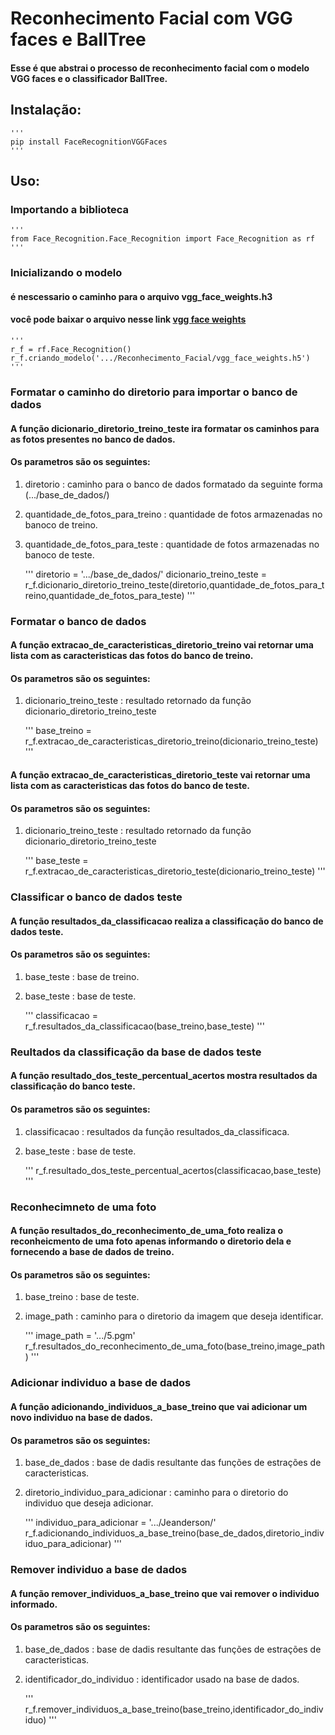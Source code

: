 Reconhecimento Facial com VGG faces e BallTree
=============

#### Esse é que abstrai o processo de reconhecimento facial com o modelo VGG faces e o classificador BallTree.

## Instalação:

    '''
    pip install FaceRecognitionVGGFaces
    '''

## Uso:

### Importando a biblioteca

    '''
    from Face_Recognition.Face_Recognition import Face_Recognition as rf
    '''

### Inicializando o modelo
#### é nescessario o caminho para o arquivo vgg_face_weights.h3
#### você pode baixar o arquivo nesse link [vgg face weights](https://drive.google.com/file/d/1yMLtU3tcfp7hVwoMt6JIPnG0MvXVwTEs/view?usp=sharing)

    '''
    r_f = rf.Face_Recognition()
    r_f.criando_modelo('.../Reconhecimento_Facial/vgg_face_weights.h5')
    '''

### Formatar o caminho do diretorio para importar o banco de dados
#### A função dicionario_diretorio_treino_teste ira formatar os caminhos para as fotos presentes no banco de dados.
#### Os parametros são os seguintes: 
1. diretorio : caminho para o banco de dados formatado da seguinte forma (.../base_de_dados/) 
2. quantidade_de_fotos_para_treino : quantidade de fotos armazenadas no banoco de treino.
3. quantidade_de_fotos_para_teste : quantidade de fotos armazenadas no banoco de teste.
    
    '''
    diretorio = '.../base_de_dados/'
    dicionario_treino_teste = r_f.dicionario_diretorio_treino_teste(diretorio,quantidade_de_fotos_para_treino,quantidade_de_fotos_para_teste)
    '''

### Formatar o banco de dados
#### A função extracao_de_caracteristicas_diretorio_treino vai retornar uma lista com as caracteristicas das fotos do banco de treino.
#### Os parametros são os seguintes: 
1. dicionario_treino_teste : resultado retornado da função dicionario_diretorio_treino_teste

    '''
    base_treino = r_f.extracao_de_caracteristicas_diretorio_treino(dicionario_treino_teste)
    '''

#### A função extracao_de_caracteristicas_diretorio_teste vai retornar uma lista com as caracteristicas das fotos do banco de teste.
#### Os parametros são os seguintes: 
1. dicionario_treino_teste : resultado retornado da função dicionario_diretorio_treino_teste

    '''
    base_teste = r_f.extracao_de_caracteristicas_diretorio_teste(dicionario_treino_teste)
    '''

### Classificar o banco de dados teste
#### A função resultados_da_classificacao realiza a classificação do banco de dados teste.
#### Os parametros são os seguintes: 
1. base_teste : base de treino.
2. base_teste : base de teste.

    '''
    classificacao = r_f.resultados_da_classificacao(base_treino,base_teste)
    '''

### Reultados da classificação da base de dados teste
#### A função resultado_dos_teste_percentual_acertos mostra resultados da classificação do banco teste.
#### Os parametros são os seguintes: 
1. classificacao : resultados da função resultados_da_classificaca.
2. base_teste : base de teste.

    '''
    r_f.resultado_dos_teste_percentual_acertos(classificacao,base_teste)
    '''

### Reconhecimneto de uma foto
#### A função resultados_do_reconhecimento_de_uma_foto realiza o reconheicmento de uma foto apenas informando o diretorio dela e fornecendo a base de dados de treino.
#### Os parametros são os seguintes: 
1. base_treino : base de teste.
2. image_path : caminho para o diretorio da imagem que deseja identificar.

    '''
    image_path = '.../5.pgm'
    r_f.resultados_do_reconhecimento_de_uma_foto(base_treino,image_path)
    '''

### Adicionar individuo a base de dados
#### A função adicionando_individuos_a_base_treino que vai adicionar um novo individuo na base de dados.
#### Os parametros são os seguintes: 
1. base_de_dados : base de dadis resultante das funções de estrações de caracteristicas.
2. diretorio_individuo_para_adicionar : caminho para o diretorio do individuo que deseja adicionar.

    '''
    individuo_para_adicionar = '.../Jeanderson/'
    r_f.adicionando_individuos_a_base_treino(base_de_dados,diretorio_individuo_para_adicionar)
    '''

### Remover individuo a base de dados
#### A função remover_individuos_a_base_treino que vai remover o individuo informado.
#### Os parametros são os seguintes: 
1. base_de_dados : base de dadis resultante das funções de estrações de caracteristicas.
2. identificador_do_individuo : identificador usado na base de dados.

    '''
    r_f.remover_individuos_a_base_treino(base_treino,identificador_do_individuo)
    '''
